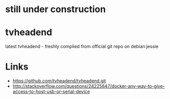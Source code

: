 # still under construction

# tvheadend
latest tvheadend - freshly complied from official git repo on debian:jessie

# Links

* https://github.com/tvheadend/tvheadend.git
* http://stackoverflow.com/questions/24225647/docker-any-way-to-give-access-to-host-usb-or-serial-device
